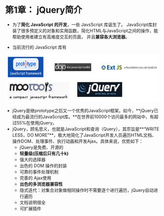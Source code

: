 # 第1章： jQuery简介

- 为了**简化 JavaScript 的开发**，一些 JavsScript 库诞生了。 JavaScript库封装了很多预定义的对象和实用函数，简化HTML与JavaScript之间的操作，能帮助使用者建立有高难度交互的页面， 并且**兼容各大浏览器**。

- 当前流行的 JavaScript 库有

![1556471892002](./images/1556471892002.png)

- jQuery是继prototype之后又一个优秀的JavaScript框架。如今，**jQuery已经成为最流行的JavaScript库。**在世界前10000个访问最多的网站中，有超过55%在使用jQuery。
- jQuery，顾名思义，也就是JavaScript和查询（Query），其宗旨是**“WRITE LESS，DO MORE”**，极大地简化了JavaScript开发人员遍历HTML文档、操作DOM、处理事件、执行动画和开发Ajax。具体来说，优势如下：
  - jQuery是免费、开源的
  - **轻量级(压缩后只有几十k)**
  - 强大的选择器
  - 出色的 DOM 操作的封装
  - 可靠的事件处理机制
  - 完善的 Ajax使用
  - **出色的多浏览器兼容性**
  - 隐式迭代：对集合对象做相同操作时不需要逐个进行遍历，jQuery自动进行遍历
  - 文档说明很全
  - 可扩展插件